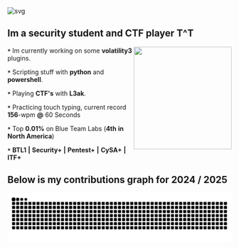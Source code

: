 
![svg](https://readme-typing-svg.demolab.com?font=Patrick+Hand&size=30&duration=3500&pause=1200&color=D398F7&width=435&lines=Digital+Forensics+%26+Incident+Response)

## Im a security student and CTF player T^T
<p1>
  <img height="230" width="220" align="right" src="https://github.com/user-attachments/assets/26539d23-de2f-4e56-b215-c8c7a126af58" >  
</p1>

**`*`** Im currently working on some **volatility3** plugins.

**`*`** Scripting stuff with **python** and **powershell**.

**`*`** Playing **CTF's** with **L3ak**.

**`*`** Practicing touch typing, current record **156**-wpm **@** 60 Seconds

**`*`** Top **0.01%** on Blue Team Labs (**4th** **in** **North America**) 

**`*`** **BTL1** **|** **Security+** **|** **Pentest+** **|** **CySA+** **|** **ITF+** 

## Below is my contributions graph for 2024 / 2025 
![Snake animation](https://github.com/0x157/0x157/blob/output/github-contribution-grid-snake-dark.svg)

